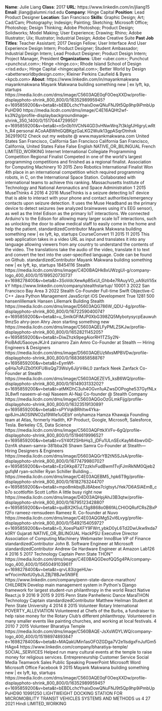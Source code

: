 **Name**: Julie Liang
**Class**: 2017
**URL**: https://www\.linkedin\.com/in/jliang15
**Email**: jliang@alumni\.risd\.edu
**Company**: Hinge Capital
**Position**: Lead Product Designer
**Location**: San Francisco
**Skills**: Graphic Design; Art; Cad/Cam; Photography; Indesign; Painting; Sketching; Microsoft Office; Photoshop; Design Thinking; Adobe Photoshop; Product Design; Solidworks; Model Making; User Experience; Drawing; Rhino; Adobe Illustrator; Uix; Illustrator; Industrial Design; Adobe Creative Suite
**Past Job Titles**: Teacher Assistant; 2017 Design Fellow; User Interface And User Experience Design Intern; Product Designer; Student Ambassador; Industrial Design Intern; Lead Product Designer; Product Design Intern; Project Manager, President
**Organizations**: Uber <uber\.com>; Punchcut <punchcut\.com>; Hinge <hinge\.co>; Rhode Island School of Design <risd\.edu>; Hinge Capital <hingecapital\.com>; Better World by Design <abetterworldbydesign\.com>; Kleiner Perkins Caufield & Byers <kpcb\.com>
**About**: https://www\.linkedin\.com/in/mayankmakwana mayankmakwana Mayank Makwana building something new | ex lyft, kp, startups https://media\.licdn\.com/dms/image/C5603AQE0qF0OeqXXDw/profile\-displayphoto\-shrink\_800\_800/0/1635298995945?e=1695859200&v=beta&t=bEBDLchcYhaixDowQNuFNJ9t5Qp9hp9iPmbUpPuHD90 https://media\.licdn\.com/dms/image/C4E16AQHt2wf\-ks3N2g/profile\-displaybackgroundimage\-shrink\_350\_1400/0/1517044729950?e=1695859200&v=beta&t=nSn0b1tVChN4GD3vHNwWrq7t3kIgfJHIgryLwRth\_R4 personal ACoAABWhtGQBKgzGaLKG2Wulk13gpASqrDtnhxk 362919012 Check out my website @ www\.mayankmakwana\.com United States San Francisco, California San Francisco California San Francisco, California, United States False False English NATIVE\_OR\_BILINGUAL French LIMITED\_WORKING Internet International Collegiate Programming Competition Regional Finalist Competed in one of the world's largest programming competitions and finished as a regional finalist\. Association for Computing Machinery 10 2015 Zero Robotics International Finalist Won 4th place in an international competition which required programming robots, in C, on the International Space Station\. Collaborated with international teams to achieve this ranking\. Massachusetts Institute of Technology and  National Aeronautics and Space Administration 1 2015 MuseThinks 4 2016 4 2016 MuseThinks is a seizure detecting IoT device that is able to interact with your phone and contact authorities/emergency contacts upon seizure detection\. It uses the Muse Headband as the primary device to detect seizures \(we analyzed brainwaves using it's EEG sensor\), as well as the Intel Edison as the primary IoT interactions\. We connected Arduino's to the Edison for allowing many larger scale IoT interactions, such as unlocking the door to allow medical staff to easily come in the home and help the patient\. standardizedContributor Mayank Makwana building something new | ex lyft, kp, startups CourseConvert 11 2015 11 2015 This web application takes in a video URL as input and translates it into any language allowing viewers from any country to understand the contents of the video\. The translations take the audio of the video, translate it to text and convert the text into the user\-specified language\. Code can be found on Github\. standardizedContributor Mayank Makwana building something new | ex lyft, kp, startups 18454116 Stealth https://media\.licdn\.com/dms/image/C4D0BAQHk8xUWzgUI\-g/company\-logo\_400\_400/0/1519952073073?e=1698278400&v=beta&t=3SoVdcXewApB5xUl\_Ghb4e7RAuyVO\_uA9izli1i5xkY https://www\.linkedin\.com/company/stealthstartup/ 10001 3 2022 San Francisco Bay Area 3 2022 Stealth Co\-Founder Full\-time Swift Objective\-C C\+\+ Java Python Management JavaScript iOS Development True 1281 500 hansenlillemark Hansen Lillemark Building Stealth https://media\.licdn\.com/dms/image/D5603AQG786W\_QDU\-4g/profile\-displayphoto\-shrink\_800\_800/0/1672259040074?e=1695859200&v=beta&t=u\_SmlkGFlMJP0XbG398ZQ5MybotysycpEauwuh9mzSo ahry\-jeon Ahry Jeon starting something new https://media\.licdn\.com/dms/image/C5603AQELFyPMLZSKJw/profile\-displayphoto\-shrink\_800\_800/0/1652821145205?e=1695859200&v=beta&t=DiwZhzk9pegAiorRH1TZSy2N\-PioBAdU5aooyeJKJr4 zainamro Zain Amro Co\-Founder at Stealth — Hiring Engineers & Designers https://media\.licdn\.com/dms/image/D5603AQEUzMxsMPBVDw/profile\-displayphoto\-shrink\_800\_800/0/1683685858876?e=1695859200&v=beta&t=EymWf\-q4Ha7oPJZb0fXIFU8isQg73Wsly6JijrV4kL0 zanfack Neek Zanfack Co\-Founder at Stealth https://media\.licdn\.com/dms/image/C5603AQEZEV5\_ksB6WQ/profile\-displayphoto\-shrink\_800\_800/0/1614903133202?e=1695859200&v=beta&t=atMKDhC3uh4OGvn1uAZwsDOPoghe537GyfNLx3L8wfI naseem\-al\-naji Naseem Al\-Naji Co\-founder @ Stealth Company https://media\.licdn\.com/dms/image/C5603AQGoOzGLmkFijg/profile\-displayphoto\-shrink\_800\_800/0/1632351913089?e=1695859200&v=beta&t=sPYVqkBRhltw4Yka\-qp8JmJAOSINNO2a19WIe1uGEbY onlyhamza Hamza Khawaja Founding team at Atlas, formerly Hadith, KP Product, Google, Microsoft, Salesforce, Tesla\. Berkeley CS, Data Science https://media\.licdn\.com/dms/image/C5603AQFttkXVFv\-6gQ/profile\-displayphoto\-shrink\_800\_800/0/1519461999652?e=1695859200&v=beta&t=vSY40f2SHbHq3\_jDFu1ULnSEcKayMi4bwv0iD\-DznfA shawn\-samra\-381bba26 Shawn Samra Co\-Founder at Stealth— Hiring Designers & Engineers https://media\.licdn\.com/dms/image/D5603AQGrYB2tN5SJsA/profile\-displayphoto\-shrink\_800\_800/0/1677479980702?e=1695859200&v=beta&t=EzGKkp87ZTzzklvFudBwm1TvjFJmRkNM0Qjeb2gufqM ryan\-schiller Ryan Schiller Building\.\.\. https://media\.licdn\.com/dms/image/C4E03AQEBM5\_hpk6T9g/profile\-displayphoto\-shrink\_800\_800/0/1618276324470?e=1695859200&v=beta&t=mpo8mkbxjBJ8Abee7cigtsytJYek7D6ASlAEmB\_cb7o scottloftin Scott Loftin A little busy right now https://media\.licdn\.com/dms/image/D4D03AQHpjAhJ3B3qtw/profile\-displayphoto\-shrink\_800\_800/0/1679512342880?e=1695859200&v=beta&t=quiBX2K5uLf3g8868o0B6fALCHIOQRufCRsZBxPf2Fo rameez\-remsudeen Rameez R\. Co\-founder at Nuvo https://media\.licdn\.com/dms/image/C4E03AQGMg52vl6Lvyg/profile\-displayphoto\-shrink\_800\_800/0/1549215405972?e=1695859200&v=beta&t=0\_XoesPIaXFY9FWrt\_ybkD0yL6Td2DwUkw9xda7k0RY Gujarati NATIVE\_OR\_BILINGUAL HackPSU Executive Director Association of Computing Machinery Webmaster InnoBlue VP of Finance standardizedContributor John B\. Software Engineer at Microsoft standardizedContributor Andrew Ge Hardware Engineer at Amazon Lab126 4 2016 5 2017 Technology Captain Penn State THON™ https://media\.licdn\.com/dms/image/C4E0BAQGDeofQQ5g4PA/company\-logo\_400\_400/0/1565049103961?e=1698278400&v=beta&t=qrvL83izgeHUw\-wfYocimNxtU0ybJLZBj78BJw5N9FE https://www\.linkedin\.com/company/penn\-state\-dance\-marathon/ CHILDREN Develop main management system in Python's Django framework for largest student\-run philanthropy in the world React Native React\.js 9 2016 9 2015 9 2015 Penn State Panhellenic Dance MaraTHON Technology Captain standardizedContributor Matthew Heilman Student at Penn State University 4 2014 8 2015 Volunteer Rotary International POVERTY\_ALLEVIATION Volunteered at Chefs of the Burbs, a fundraiser to help raise money for the Rotary Club’s different philanthropy\. Volunteered in many smaller events like painting churches, and working at local festivals\. 4 2010 7 2015 Volunteer Bharatiya Temple https://media\.licdn\.com/dms/image/C560BAQE\-JsXsWDYLWQ/company\-logo\_400\_400/0/1519897489384?e=1698278400&v=beta&t=MAQakUMin1asOFOZGDga7V2e1lsdgxFnJufGm5HAgx4 https://www\.linkedin\.com/company/bharatiya\-temple/ SOCIAL\_SERVICES Helped run many cultural events at the temple to raise money for religious services\.  Entrepreneurship Customer Service Social Media Teamwork Sales Public Speaking PowerPoint Microsoft Word Microsoft Office Facebook 9 2015 Mayank Makwana building something new | ex lyft, kp, startups https://media\.licdn\.com/dms/image/C5603AQE0qF0OeqXXDw/profile\-displayphoto\-shrink\_800\_800/0/1635298995945?e=1695859200&v=beta&t=bEBDLchcYhaixDowQNuFNJ9t5Qp9hp9iPmbUpPuHD90 10991250 LIGHTWEIGHT DOCKING STATION FOR MICROMOBILITY TRANSIT VEHICLES SYSTEMS AND METHODS us 4 27 2021 Hindi LIMITED\_WORKING
